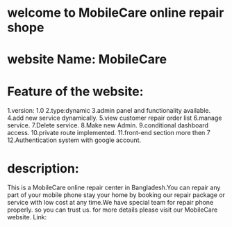 # welcome to MobileCare online repair shope
# website Name: MobileCare

# Feature of the website:
1.version: 1.0
2.type:dynamic
3.admin panel and functionality available.
4.add new service dynamically.
5.view customer repair order list
6.manage service.
7.Delete service.
8.Make new Admin.
9.conditional dashboard access.
10.private route implemented.
11.front-end section more then 7 
12.Authentication system with google account.

# description:
This is a MobileCare online repair center in Bangladesh.You can repair any part of your mobile phone stay your home by booking our repair package or service with low cost at any time.We have special team for repair phone properly.
so you can trust us.
for more details please visit our MobileCare website.
Link:


